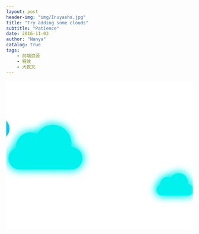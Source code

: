 ```yaml
---
layout: post
header-img: "img/Inuyasha.jpg"
title: "Try adding some clouds"
subtitle: "Patience"
date: 2016-11-03
author: "Nanya"
catalog: true
tags:
    - 前端资源
    - 特效
    - 犬夜叉
---
```


<div class="container">
    <div id="clouds">
        <div class="cloud1"></div>
        <div class="cloud2"></div>
        <div class="cloud3"></div>
    </div>
    <div id="clouds2">
        <div class="cloud1"></div>
        <div class="cloud2"></div>
        <div class="cloud3"></div>
    </div>
</div>

<style>
.container {
    position: relative;
    height: 400px;
    overflow: hidden;
    margin: 0 auto;
    background: #fff;
    padding: 0;
}

/* Clouds */
#clouds {
  top: 100px;
  position: relative;
  -webkit-animation: move 20s infinite linear;
  -moz-animation: move 20s infinite linear;
  -ms-animation: move 20s infinite linear;
  z-index: 1;
}

#clouds2 {
  position: relative;
  -webkit-animation: backup 14s infinite linear;
  -moz-animation: backup 14s infinite linear;
  -ms-animation: backup 14s infinite linear;
  z-index: 2;
}

.cloud1, .cloud2, .cloud3 {
  opacity: 1;
}

.cloud1 {
  width: 200px;
  height: 60px;
  background: #00c9ee;
  position: absolute;
  top: 80px;

  -webkit-border-radius: 200px;
  -moz-border-radius: 200px;
  border-radius: 200px;

}

.cloud1:after {
  content: '';
  position: absolute;
  background: #00c9ee;
  width: 80px;
  height: 80px;
  top: -40px;
  left: 20px;

  -webkit-border-radius: 200px;
  -moz-border-radius: 200px;
  border-radius: 200px;

}

.cloud1:before {
  content: '';
  position: absolute;
  background: #00c9ee;
  width: 100px;
  height: 100px;
  top: -60px;
  right: 30px;

  -webkit-border-radius: 200px;
  -moz-border-radius: 200px;
  border-radius: 200px;
}

.cloud2 {
  width: 100px;
  height: 30px;
  background: #00c9ee;
  position: absolute;
  top: 180px;
  left: 400px;

  -webkit-border-radius: 200px;
  -moz-border-radius: 200px;
  border-radius: 200px;
}

.cloud2:after {
  content: '';
  position: absolute;
  background: #00c9ee;
  width: 40px;
  height: 40px;
  top: -20px;
  left: 10px;

  -webkit-border-radius: 200px;
  -moz-border-radius: 200px;
  border-radius: 200px;
}

.cloud2:before {
  content: '';
  position: absolute;
  background: #00c9ee;
  width: 50px;
  height: 50px;
  top: -30px;
  right: 15px;

  -webkit-border-radius: 200px;
  -moz-border-radius: 200px;
  border-radius: 200px;

}

.cloud3 {
  width: 200px;
  height: 60px;
  background: #00c9ee;
  position: absolute;
  top: 100px;
  left: 740px;

  -webkit-border-radius: 200px;
  -moz-border-radius: 200px;
  border-radius: 200px;
}

.cloud3:after {
  content: '';
  position: absolute;
  background: #00c9ee;
  width: 80px;
  height: 80px;
  top: -40px;
  left: 20px;

  -webkit-border-radius: 200px;
  -moz-border-radius: 200px;
  border-radius: 200px;
}

.cloud3:before {
  content: '';
  position: absolute;
  background: #00c9ee;
  width: 100px;
  height: 100px;
  top: -60px;
  right: 30px;

  -webkit-border-radius: 200px;
  -moz-border-radius: 200px;
  border-radius: 200px;
}

@-webkit-keyframes move {
  0% {left: 0px;}
  49% {left: 940px; opacity: 1;}
  50% {left: 940px; opacity: 0;}
  51% {left: -940px; opacity: 0;}
  52% {left: -940px; opacity: 1;}
  100% {left: 0px;}
}

@-webkit-keyframes backup {
  0% {left: -940px;}
  100% {left: 940px;}

}

@-moz-keyframes move {
  0% {left: 0px;}
  49% {left: 940px; opacity: 1;}
  50% {left: 940px; opacity: 0;}
  51% {left: -940px; opacity: 0;}
  52% {left: -940px; opacity: 1;}
  100% {left: 0px;}
}

@-moz-keyframes backup {
  0% {left: -940px;}
  100% {left: 940px;}

}

@-ms-keyframes move {
  0% {left: 0px;}
  49% {left: 940px; opacity: 1;}
  50% {left: 940px; opacity: 0;}
  51% {left: -940px; opacity: 0;}
  52% {left: -940px; opacity: 1;}
  100% {left: 0px;}
}

@-ms-keyframes backup {
  0% {left: -940px;}
  100% {left: 940px;}

}

#clouds .cloud1, #clouds .cloud2, #clouds .cloud2:after, #clouds .cloud2:before, #clouds .cloud3, #clouds .cloud1:after, #clouds .cloud1:before, #clouds .cloud3:before, #clouds .cloud3:after {
    background: #00f1ee;
    box-shadow: 0px 0px 20px 5px #00f1ee;
    -moz-box-shadow: 0px 0px 20px 5px #00f1ee;
    -webkit-box-shadow: 0px 0px 20px 5px #00f1ee;
}

</style>

